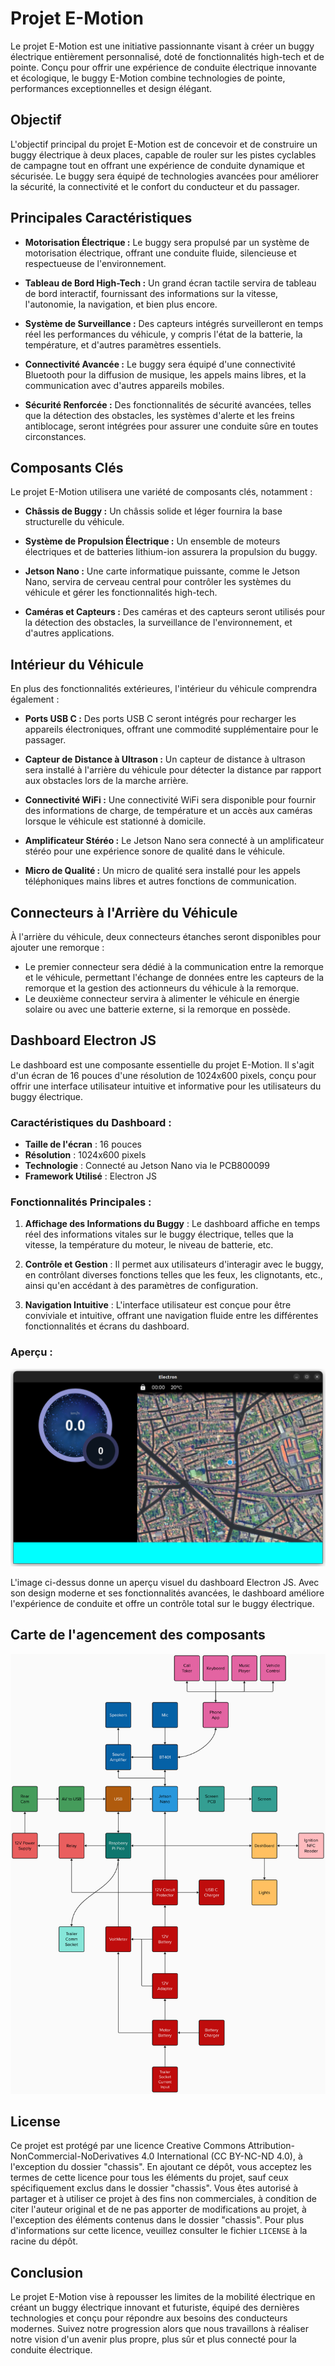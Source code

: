 # Projet E-Motion

Le projet E-Motion est une initiative passionnante visant à créer un buggy électrique entièrement personnalisé, doté de fonctionnalités high-tech et de pointe. Conçu pour offrir une expérience de conduite électrique innovante et écologique, le buggy E-Motion combine technologies de pointe, performances exceptionnelles et design élégant.

## Objectif

L'objectif principal du projet E-Motion est de concevoir et de construire un buggy électrique à deux places, capable de rouler sur les pistes cyclables de campagne tout en offrant une expérience de conduite dynamique et sécurisée. Le buggy sera équipé de technologies avancées pour améliorer la sécurité, la connectivité et le confort du conducteur et du passager.

## Principales Caractéristiques

- **Motorisation Électrique :** Le buggy sera propulsé par un système de motorisation électrique, offrant une conduite fluide, silencieuse et respectueuse de l'environnement.

- **Tableau de Bord High-Tech :** Un grand écran tactile servira de tableau de bord interactif, fournissant des informations sur la vitesse, l'autonomie, la navigation, et bien plus encore.

- **Système de Surveillance :** Des capteurs intégrés surveilleront en temps réel les performances du véhicule, y compris l'état de la batterie, la température, et d'autres paramètres essentiels.

- **Connectivité Avancée :** Le buggy sera équipé d'une connectivité Bluetooth pour la diffusion de musique, les appels mains libres, et la communication avec d'autres appareils mobiles.

- **Sécurité Renforcée :** Des fonctionnalités de sécurité avancées, telles que la détection des obstacles, les systèmes d'alerte et les freins antiblocage, seront intégrées pour assurer une conduite sûre en toutes circonstances.

## Composants Clés

Le projet E-Motion utilisera une variété de composants clés, notamment :

- **Châssis de Buggy :** Un châssis solide et léger fournira la base structurelle du véhicule.

- **Système de Propulsion Électrique :** Un ensemble de moteurs électriques et de batteries lithium-ion assurera la propulsion du buggy.

- **Jetson Nano :** Une carte informatique puissante, comme le Jetson Nano, servira de cerveau central pour contrôler les systèmes du véhicule et gérer les fonctionnalités high-tech.

- **Caméras et Capteurs :** Des caméras et des capteurs seront utilisés pour la détection des obstacles, la surveillance de l'environnement, et d'autres applications.

## Intérieur du Véhicule

En plus des fonctionnalités extérieures, l'intérieur du véhicule comprendra également :

- **Ports USB C :** Des ports USB C seront intégrés pour recharger les appareils électroniques, offrant une commodité supplémentaire pour le passager.

- **Capteur de Distance à Ultrason :** Un capteur de distance à ultrason sera installé à l'arrière du véhicule pour détecter la distance par rapport aux obstacles lors de la marche arrière.

- **Connectivité WiFi :** Une connectivité WiFi sera disponible pour fournir des informations de charge, de température et un accès aux caméras lorsque le véhicule est stationné à domicile.

- **Amplificateur Stéréo :** Le Jetson Nano sera connecté à un amplificateur stéréo pour une expérience sonore de qualité dans le véhicule.

- **Micro de Qualité :** Un micro de qualité sera installé pour les appels téléphoniques mains libres et autres fonctions de communication.

## Connecteurs à l'Arrière du Véhicule

À l'arrière du véhicule, deux connecteurs étanches seront disponibles pour ajouter une remorque :
- Le premier connecteur sera dédié à la communication entre la remorque et le véhicule, permettant l'échange de données entre les capteurs de la remorque et la gestion des actionneurs du véhicule à la remorque.
- Le deuxième connecteur servira à alimenter le véhicule en énergie solaire ou avec une batterie externe, si la remorque en possède.

## Dashboard Electron JS

Le dashboard est une composante essentielle du projet E-Motion. Il s'agit d'un écran de 16 pouces d'une résolution de 1024x600 pixels, conçu pour offrir une interface utilisateur intuitive et informative pour les utilisateurs du buggy électrique.

### Caractéristiques du Dashboard :

- **Taille de l'écran** : 16 pouces
- **Résolution** : 1024x600 pixels
- **Technologie** : Connecté au Jetson Nano via le PCB800099
- **Framework Utilisé** : Electron JS

### Fonctionnalités Principales :

1. **Affichage des Informations du Buggy** : Le dashboard affiche en temps réel des informations vitales sur le buggy électrique, telles que la vitesse, la température du moteur, le niveau de batterie, etc.

2. **Contrôle et Gestion** : Il permet aux utilisateurs d'interagir avec le buggy, en contrôlant diverses fonctions telles que les feux, les clignotants, etc., ainsi qu'en accédant à des paramètres de configuration.

3. **Navigation Intuitive** : L'interface utilisateur est conçue pour être conviviale et intuitive, offrant une navigation fluide entre les différentes fonctionnalités et écrans du dashboard.

### Aperçu :

![Aperçu du Dashboard](./dashboard/Preview.png)

L'image ci-dessus donne un aperçu visuel du dashboard Electron JS. Avec son design moderne et ses fonctionnalités avancées, le dashboard améliore l'expérience de conduite et offre un contrôle total sur le buggy électrique.


## Carte de l'agencement des composants

![Carte mentale](/mental-card.png)

## License

Ce projet est protégé par une licence Creative Commons Attribution-NonCommercial-NoDerivatives 4.0 International (CC BY-NC-ND 4.0), à l'exception du dossier "chassis". En ajoutant ce dépôt, vous acceptez les termes de cette licence pour tous les éléments du projet, sauf ceux spécifiquement exclus dans le dossier "chassis". Vous êtes autorisé à partager et à utiliser ce projet à des fins non commerciales, à condition de citer l'auteur original et de ne pas apporter de modifications au projet, à l'exception des éléments contenus dans le dossier "chassis". Pour plus d'informations sur cette licence, veuillez consulter le fichier `LICENSE` à la racine du dépôt.


## Conclusion

Le projet E-Motion vise à repousser les limites de la mobilité électrique en créant un buggy électrique innovant et futuriste, équipé des dernières technologies et conçu pour répondre aux besoins des conducteurs modernes. Suivez notre progression alors que nous travaillons à réaliser notre vision d'un avenir plus propre, plus sûr et plus connecté pour la conduite électrique.
